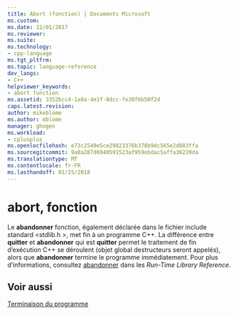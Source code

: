 ```yaml
---
title: Abort (fonction) | Documents Microsoft
ms.custom: 
ms.date: 12/01/2017
ms.reviewer: 
ms.suite: 
ms.technology:
- cpp-language
ms.tgt_pltfrm: 
ms.topic: language-reference
dev_langs:
- C++
helpviewer_keywords:
- abort function
ms.assetid: 3352bcc4-1a8a-4e1f-8dcc-fe30f6b50f2d
caps.latest.revision: 
author: mikeblome
ms.author: mblome
manager: ghogen
ms.workload:
- cplusplus
ms.openlocfilehash: e73c2549e5ce29823376b378b9dc565e2d883ffa
ms.sourcegitcommit: 9a0a287d6940591523af959ebdac5affa36220da
ms.translationtype: MT
ms.contentlocale: fr-FR
ms.lasthandoff: 01/25/2018
---
```

# <a name="abort-function"></a>abort, fonction

Le **abandonner** fonction, également déclarée dans le fichier include standard \<stdlib.h >, met fin à un programme C++. La différence entre **quitter** et **abandonner** qui est **quitter** permet le traitement de fin d’exécution C++ se déroulent (objet global destructeurs seront appelés), alors que **abandonner** termine le programme immédiatement. Pour plus d’informations, consultez [abandonner](../c-runtime-library/reference/abort.md) dans les *Run-Time Library Reference*.

## <a name="see-also"></a>Voir aussi

[Terminaison du programme](../cpp/program-termination.md)